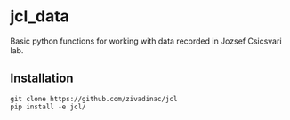 # jcl_data
Basic python functions for working with data recorded in Jozsef Csicsvari lab.

## Installation
```
git clone https://github.com/zivadinac/jcl
pip install -e jcl/
```
